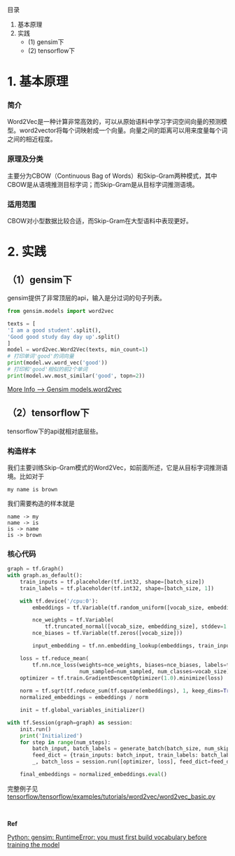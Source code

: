 目录

1. 基本原理
2. 实践
	- (1) gensim下
	- (2) tensorflow下

# 1. 基本原理
### 简介
Word2Vec是一种计算非常高效的，可以从原始语料中学习字词空间向量的预测模型。word2vector将每个词映射成一个向量。向量之间的距离可以用来度量每个词之间的相近程度。

### 原理及分类
主要分为CBOW（Continuous Bag of Words）和Skip-Gram两种模式，其中CBOW是从语境推测目标字词；而Skip-Gram是从目标字词推测语境。

### 适用范围
CBOW对小型数据比较合适，而Skip-Gram在大型语料中表现更好。

# 2. 实践
## （1）gensim下
gensim提供了非常顶层的api，输入是分过词的句子列表。
```python
from gensim.models import word2vec

texts = [
'I am a good student'.split(),
'Good good study day day up'.split()
]
model = word2vec.Word2Vec(texts, min_count=1)
# 打印单词'good'的词向量
print(model.wv.word_vec('good'))
# 打印和'good'相似的前2个单词
print(model.wv.most_similar('good', topn=2))
```

[More Info ——> Gensim models.word2vec](https://radimrehurek.com/gensim/models/word2vec.html)

## （2）tensorflow下
tensorflow下的api就相对底层些。

### 构造样本
我们主要训练Skip-Gram模式的Word2Vec，如前面所述，它是从目标字词推测语境。比如对于

	my name is brown

我们需要构造的样本就是

	name -> my
	name -> is
	is -> name
	is -> brown

### 核心代码

```python
graph = tf.Graph()
with graph.as_default():
    train_inputs = tf.placeholder(tf.int32, shape=[batch_size])
    train_labels = tf.placeholder(tf.int32, shape=[batch_size, 1])

    with tf.device('/cpu:0'):
        embeddings = tf.Variable(tf.random_uniform([vocab_size, embedding_size], -1.0, 1.0))

        nce_weights = tf.Variable(
            tf.truncated_normal([vocab_size, embedding_size], stddev=1.0 / math.sqrt(embedding_size)))
        nce_biases = tf.Variable(tf.zeros([vocab_size]))

        input_embedding = tf.nn.embedding_lookup(embeddings, train_inputs)

    loss = tf.reduce_mean(
        tf.nn.nce_loss(weights=nce_weights, biases=nce_biases, labels=train_labels, inputs=input_embedding,
                       num_sampled=num_sampled, num_classes=vocab_size))
    optimizer = tf.train.GradientDescentOptimizer(1.0).minimize(loss)
    
    norm = tf.sqrt(tf.reduce_sum(tf.square(embeddings), 1, keep_dims=True))
    normalized_embeddings = embeddings / norm

    init = tf.global_variables_initializer()

with tf.Session(graph=graph) as session:
    init.run()
    print('Initialized')
    for step in range(num_steps):
        batch_input, batch_labels = generate_batch(batch_size, num_skips, skip_window)
        feed_dict = {train_inputs: batch_input, train_labels: batch_labels}
        _, batch_loss = session.run([optimizer, loss], feed_dict=feed_dict)

    final_embeddings = normalized_embeddings.eval()
```

完整例子见 [tensorflow/tensorflow/examples/tutorials/word2vec/word2vec_basic.py](https://github.com/tensorflow/tensorflow/blob/master/tensorflow/examples/tutorials/word2vec/word2vec_basic.py)

<br />

**Ref**

[Python: gensim: RuntimeError: you must first build vocabulary before training the model](http://stackoverflow.com/questions/33989826/python-gensim-runtimeerror-you-must-first-build-vocabulary-before-training-th)
